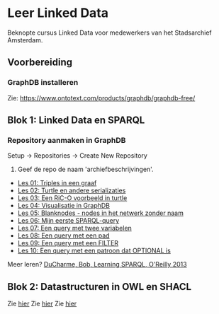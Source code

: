 # Leer Linked Data

Beknopte cursus Linked Data voor medewerkers van het Stadsarchief Amsterdam.

## Voorbereiding
### GraphDB installeren
Zie: https://www.ontotext.com/products/graphdb/graphdb-free/


## Blok 1: Linked Data en SPARQL

### Repository aanmaken in GraphDB
Setup -> Repositories -> Create New Repository

1. Geef de repo de naam 'archiefbeschrijvingen'.

* [Les 01: Triples in een graaf](blok1/les01.md)
* [Les 02: Turtle en andere serializaties](blok1/les02.md)
* [Les 03: Een RiC-O voorbeeld in turtle](blok1/les03.md)
* [Les 04: Visualisatie in GraphDB](blok1/les04.md)
* [Les 05: Blanknodes - nodes in het netwerk zonder naam](blok1/les05.md)
* [Les 06: Mijn eerste SPARQL-query](blok1/les06.md)
* [Les 07: Een query met twee variabelen](blok1/les07.md)
* [Les 08: Een query met een pad](blok1/les08.md)
* [Les 09: Een query met een FILTER](blok1/les09.md)
* [Les 10: Een query met een patroon dat OPTIONAL is](blok1/les10.md)

Meer leren? [DuCharme, Bob, Learning SPARQL, O'Reilly 2013](https://www.oreilly.com/library/view/learning-sparql-2nd/9781449371449/)

## Blok 2: Datastructuren in OWL en SHACL
Zie [hier](Leer-Linked-Data-les3.md)
Zie [hier](Leer-Linked-Data-les4.md)
Zie [hier](Leer-Linked-Data-les5.md)
